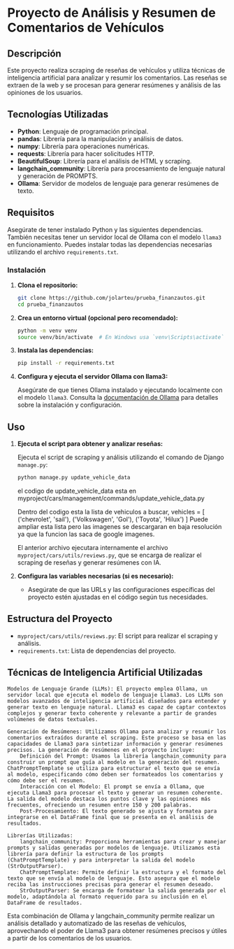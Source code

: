 # Proyecto de Análisis y Resumen de Comentarios de Vehículos

## Descripción

Este proyecto realiza scraping de reseñas de vehículos y utiliza técnicas de inteligencia artificial para analizar y resumir los comentarios. Las reseñas se extraen de la web y se procesan para generar resúmenes y análisis de las opiniones de los usuarios.

## Tecnologías Utilizadas

- **Python**: Lenguaje de programación principal.
- **pandas**: Librería para la manipulación y análisis de datos.
- **numpy**: Librería para operaciones numéricas.
- **requests**: Librería para hacer solicitudes HTTP.
- **BeautifulSoup**: Librería para el análisis de HTML y scraping.
- **langchain_community**: Librería para procesamiento de lenguaje natural y generación de PROMPTS.
- **Ollama**: Servidor de modelos de lenguaje para generar resúmenes de texto.

## Requisitos

Asegúrate de tener instalado Python y las siguientes dependencias. También necesitas tener un servidor local de Ollama con el modelo `llama3` en funcionamiento. Puedes instalar todas las dependencias necesarias utilizando el archivo `requirements.txt`.

### Instalación

1. **Clona el repositorio:**

    ```bash
    git clone https://github.com/jolarteu/prueba_finanzautos.git
    cd prueba_finanzautos
    ```

2. **Crea un entorno virtual (opcional pero recomendado):**

    ```bash
    python -m venv venv
    source venv/bin/activate  # En Windows usa `venv\Scripts\activate`
    ```

3. **Instala las dependencias:**

    ```bash
    pip install -r requirements.txt
    ```

4. **Configura y ejecuta el servidor Ollama con llama3:**

    Asegúrate de que tienes Ollama instalado y ejecutando localmente con el modelo `llama3`. Consulta la [documentación de Ollama](https://ollama.com/docs) para detalles sobre la instalación y configuración.

## Uso

1. **Ejecuta el script para obtener y analizar reseñas:**

    Ejecuta el script de scraping y análisis utilizando el comando de Django `manage.py`:

    ```bash
    python manage.py update_vehicle_data
    ```

    el codigo de update_vehicle_data esta en myproject/cars/management/commands/update_vehicle_data.py

    Dentro del codigo esta la lista de vehiculos a buscar, vehicles = [
            ('chevrolet', 'sail'),
            ('Volkswagen', 'Gol'),
            ('Toyota', 'Hilux')
        ]
    Puede ampliar esta lista pero las imagenes se descargaran en baja resolución ya que la funcion las saca de google imagenes.

   El anterior archivo ejecutara internamente el archivo  `myproject/cars/utils/reviews.py`, que se encarga de realizar el scraping de reseñas y generar resúmenes con IA.

2. **Configura las variables necesarias (si es necesario):**
   - Asegúrate de que las URLs y las configuraciones específicas del proyecto estén ajustadas en el código según tus necesidades.

## Estructura del Proyecto

- `myproject/cars/utils/reviews.py`: El script para realizar el scraping y análisis.
- `requirements.txt`: Lista de dependencias del proyecto.

## Técnicas de Inteligencia Artificial Utilizadas

    Modelos de Lenguaje Grande (LLMs): El proyecto emplea Ollama, un servidor local que ejecuta el modelo de lenguaje Llama3. Los LLMs son modelos avanzados de inteligencia artificial diseñados para entender y generar texto en lenguaje natural. Llama3 es capaz de captar contextos complejos y generar texto coherente y relevante a partir de grandes volúmenes de datos textuales.

    Generación de Resúmenes: Utilizamos Ollama para analizar y resumir los comentarios extraídos durante el scraping. Este proceso se basa en las capacidades de Llama3 para sintetizar información y generar resúmenes precisos. La generación de resúmenes en el proyecto incluye:
        Definición del Prompt: Usamos la librería langchain_community para construir un prompt que guía al modelo en la generación del resumen. ChatPromptTemplate se utiliza para estructurar el texto que se envía al modelo, especificando cómo deben ser formateados los comentarios y cómo debe ser el resumen.
        Interacción con el Modelo: El prompt se envía a Ollama, que ejecuta Llama3 para procesar el texto y generar un resumen coherente. La salida del modelo destaca los puntos clave y las opiniones más frecuentes, ofreciendo un resumen entre 150 y 200 palabras.
        Post-Procesamiento: El texto generado se ajusta y formatea para integrarse en el DataFrame final que se presenta en el análisis de resultados.

    Librerías Utilizadas:
        langchain_community: Proporciona herramientas para crear y manejar prompts y salidas generadas por modelos de lenguaje. Utilizamos esta librería para definir la estructura de los prompts (ChatPromptTemplate) y para interpretar la salida del modelo (StrOutputParser).
        ChatPromptTemplate: Permite definir la estructura y el formato del texto que se envía al modelo de lenguaje. Esto asegura que el modelo reciba las instrucciones precisas para generar el resumen deseado.
        StrOutputParser: Se encarga de formatear la salida generada por el modelo, adaptándola al formato requerido para su inclusión en el DataFrame de resultados.

Esta combinación de Ollama y langchain_community permite realizar un análisis detallado y automatizado de las reseñas de vehículos, aprovechando el poder de Llama3 para obtener resúmenes precisos y útiles a partir de los comentarios de los usuarios.
